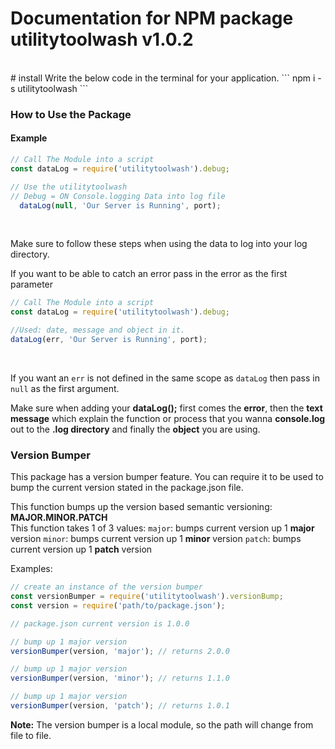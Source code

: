# Documentation for NPM package utilitytoolwash v1.0.2

<br>
# install
Write the below code in the terminal for your application.
```
npm i -s utilitytoolwash
```

### How to Use the Package

#### Example
```javascript
// Call The Module into a script
const dataLog = require('utilitytoolwash').debug;

// Use the utilitytoolwash
// Debug = ON Console.logging Data into log file
  dataLog(null, 'Our Server is Running', port);
```
<br>

Make sure to follow these steps when using the data to log into your log directory.

If you want to be able to catch an error pass in the error as the first parameter
```javascript
// Call The Module into a script
const dataLog = require('utilitytoolwash').debug;

//Used: date, message and object in it.
dataLog(err, 'Our Server is Running', port);
```
</br>

If you want an `err` is not defined in the same scope as `dataLog` then pass in `null` as the first argument.


Make sure when adding your **dataLog();** first comes the **error**, then the **text message** which explain the function or process that you wanna **console.log** out to the **.log directory** and finally the **object** you are using.

### Version Bumper
This package has a version bumper feature. You can require it to be used to bump the current version stated in the package.json file.

This function bumps up the version based semantic versioning: **MAJOR.MINOR.PATCH** </br>
This function takes 1 of 3 values:
`major`: bumps current version up 1 **major** version
`minor`: bumps current version up 1 **minor** version
`patch`: bumps current version up 1 **patch** version

Examples:
```javascript
// create an instance of the version bumper
const versionBumper = require('utilitytoolwash').versionBump;
const version = require('path/to/package.json');

// package.json current version is 1.0.0

// bump up 1 major version
versionBumper(version, 'major'); // returns 2.0.0

// bump up 1 major version
versionBumper(version, 'minor'); // returns 1.1.0

// bump up 1 major version
versionBumper(version, 'patch'); // returns 1.0.1

```

**Note:**
The version bumper is a local module, so the path will change from file to file.
